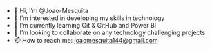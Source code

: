 - 👋 Hi, I’m @Joao-Mesquita
- 👀 I’m interested in developing my skills in technology  
- 🌱 I’m currently learning Git & GitHub and Power BI
- 💞️ I’m looking to collaborate on any technology challenging projects 
- 📫 How to reach me: joaomesquita144@gmail.com

<!---
Joao-Mesquita/Joao-Mesquita is a ✨ special ✨ repository because its `README.md` (this file) appears on your GitHub profile.
You can click the Preview link to take a look at your changes.
--->
